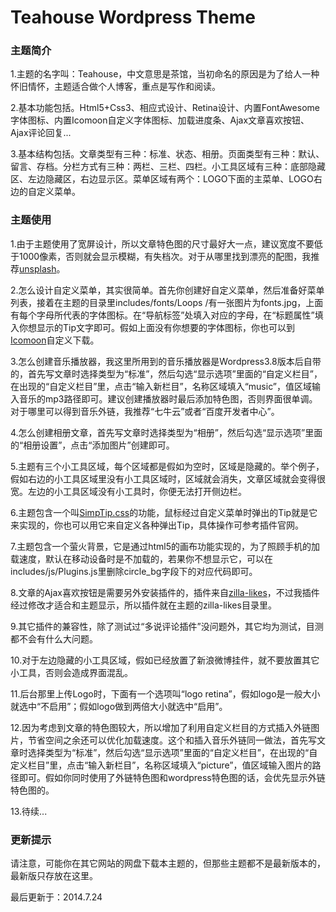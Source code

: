 Teahouse Wordpress Theme
==================

### 主题简介 ###
1.主题的名字叫：Teahouse，中文意思是茶馆，当初命名的原因是为了给人一种怀旧情怀，主题适合做个人博客，重点是写作和阅读。

2.基本功能包括。Html5+Css3、相应式设计、Retina设计、内置FontAwesome字体图标、内置Icomoon自定义字体图标、加载进度条、Ajax文章喜欢按钮、Ajax评论回复... 

3.基本结构包括。文章类型有三种：标准、状态、相册。页面类型有三种：默认、留言、存档。分栏方式有三种：两栏、三栏、四栏。小工具区域有三种：底部隐藏区、左边隐藏区，右边显示区。菜单区域有两个：LOGO下面的主菜单、LOGO右边的自定义菜单。
	
### 主题使用 ###

1.由于主题使用了宽屏设计，所以文章特色图的尺寸最好大一点，建议宽度不要低于1000像素，否则就会显示模糊，有失档次。对于从哪里找到漂亮的配图，我推荐[unsplash](http://unsplash.com)。

2.怎么设计自定义菜单，其实很简单。首先你创建好自定义菜单，然后准备好菜单列表，接着在主题的目录里includes/fonts/Loops /有一张图片为fonts.jpg，上面有每个字母所代表的字体图标。在“导航标签”处填入对应的字母，在“标题属性”填入你想显示的Tip文字即可。假如上面没有你想要的字体图标，你也可以到[Icomoon](http://icomoon.io)自定义下载。

3.怎么创建音乐播放器，我这里所用到的音乐播放器是Wordpress3.8版本后自带的，首先写文章时选择类型为“标准”，然后勾选“显示选项”里面的“自定义栏目”，在出现的“自定义栏目”里，点击“输入新栏目”，名称区域填入“music”，值区域输入音乐的mp3路径即可。建议创建播放器时最后添加特色图，否则界面很单调。对于哪里可以得到音乐外链，我推荐“七牛云”或者“百度开发者中心”。

4.怎么创建相册文章，首先写文章时选择类型为“相册”，然后勾选“显示选项”里面的“相册设置”，点击“添加图片”创建即可。

5.主题有三个小工具区域，每个区域都是假如为空时，区域是隐藏的。举个例子，假如右边的小工具区域里没有小工具区域时，区域就会消失，文章区域就会变得很宽。左边的小工具区域没有小工具时，你便无法打开侧边栏。

6.主题包含一个叫[SimpTip.css](http://arashm.net/lab/simptip/)的功能，鼠标经过自定义菜单时弹出的Tip就是它来实现的，你也可以用它来自定义各种弹出Tip，具体操作可参考插件官网。

7.主题包含一个萤火背景，它是通过html5的画布功能实现的，为了照顾手机的加载速度，默认在移动设备时是不加载的，若果你不想显示它，可以在includes/js/Plugins.js里删除circle_bg字段下的对应代码即可。

8.文章的Ajax喜欢按钮是需要另外安装插件的，插件来自[zilla-likes](http://www.themezilla.com/plugins/zillalikes/)，不过我插件经过修改才适合和主题显示，所以插件就在主题的zilla-likes目录里。

9.其它插件的兼容性，除了测试过“多说评论插件”没问题外，其它均为测试，目测都不会有什么大问题。

10.对于左边隐藏的小工具区域，假如已经放置了新浪微博挂件，就不要放置其它小工具，否则会造成界面混乱。

11.后台那里上传Logo时，下面有一个选项叫“logo retina”，假如logo是一般大小就选中“不启用”；假如logo做到两倍大小就选中“启用”。

12.因为考虑到文章的特色图较大，所以增加了利用自定义栏目的方式插入外链图片，节省空间之余还可以优化加载速度。这个和插入音乐外链同一做法，首先写文章时选择类型为“标准”，然后勾选“显示选项”里面的“自定义栏目”，在出现的“自定义栏目”里，点击“输入新栏目”，名称区域填入“picture”，值区域输入图片的路径即可。假如你同时使用了外链特色图和wordpress特色图的话，会优先显示外链特色图的。

13.待续...

### 更新提示 ###

请注意，可能你在其它网站的网盘下载本主题的，但那些主题都不是最新版本的，最新版只存放在这里。

最后更新于：2014.7.24